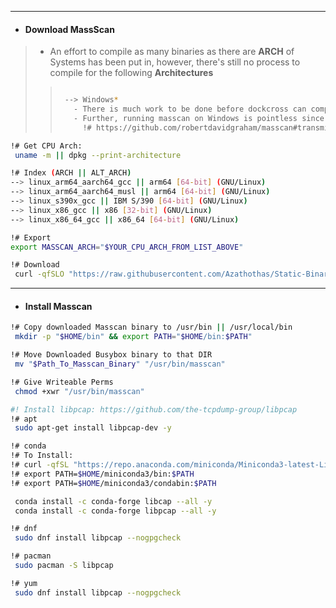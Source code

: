 
---
- #### Download MassScan
> - An effort to compile as many binaries as there are **ARCH** of Systems has been put in, however, there's still no process to compile for the following **Architectures**
> > ```bash
> > 
> >  --> Windows*
> >    - There is much work to be done before dockcross can compile for Windows
> >    - Further, running masscan on Windows is pointless since requests are capped at 300,000 packets/second
> >      !# https://github.com/robertdavidgraham/masscan#transmit-rate-important 
> > 
> > ```
```bash
!# Get CPU Arch:
 uname -m || dpkg --print-architecture

!# Index (ARCH || ALT_ARCH) 
--> linux_arm64_aarch64_gcc || arm64 [64-bit] (GNU/Linux)
--> linux_arm64_aarch64_musl || arm64 [64-bit] (GNU/Linux)
--> linux_s390x_gcc || IBM S/390 [64-bit] (GNU/Linux)
--> linux_x86_gcc || x86 [32-bit] (GNU/Linux)
--> linux_x86_64_gcc || x86_64 [64-bit] (GNU/Linux)

!# Export
export MASSCAN_ARCH="$YOUR_CPU_ARCH_FROM_LIST_ABOVE"

!# Download
 curl -qfSLO "https://raw.githubusercontent.com/Azathothas/Static-Binaries/main/masscan/masscan_$MASSCAN_ARCH"
```
---
- #### Install Masscan
```bash
!# Copy downloaded Masscan binary to /usr/bin || /usr/local/bin
 mkdir -p "$HOME/bin" && export PATH="$HOME/bin:$PATH"

!# Move Downloaded Busybox binary to that DIR
 mv "$Path_To_Masscan_Binary" "/usr/bin/masscan"

!# Give Writeable Perms
 chmod +xwr "/usr/bin/masscan"

#! Install libpcap: https://github.com/the-tcpdump-group/libpcap
!# apt
 sudo apt-get install libpcap-dev -y

!# conda
!# To Install:
!# curl -qfSL "https://repo.anaconda.com/miniconda/Miniconda3-latest-Linux-x86_64.sh" -o /tmp/install_conda.sh && chmod +xwr "/tmp/install_conda.sh" && /tmp/install_conda.sh -b
!# export PATH=$HOME/miniconda3/bin:$PATH
!# export PATH=$HOME/miniconda3/condabin:$PATH

 conda install -c conda-forge libcap --all -y
 conda install -c conda-forge libpcap --all -y

!# dnf
 sudo dnf install libpcap --nogpgcheck

!# pacman
 sudo pacman -S libpcap

!# yum
 sudo dnf install libpcap --nogpgcheck
```
